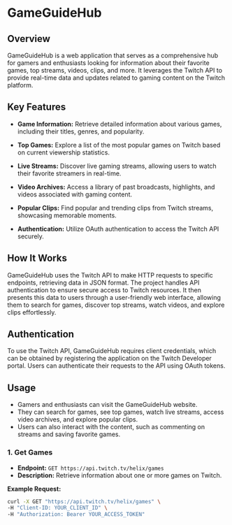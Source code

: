 # GameGuideHub

## Overview

GameGuideHub is a web application that serves as a comprehensive hub for gamers and enthusiasts looking for information about their favorite games, top streams, videos, clips, and more. It leverages the Twitch API to provide real-time data and updates related to gaming content on the Twitch platform.

## Key Features

- **Game Information:** Retrieve detailed information about various games, including their titles, genres, and popularity.

- **Top Games:** Explore a list of the most popular games on Twitch based on current viewership statistics.

- **Live Streams:** Discover live gaming streams, allowing users to watch their favorite streamers in real-time.

- **Video Archives:** Access a library of past broadcasts, highlights, and videos associated with gaming content.

- **Popular Clips:** Find popular and trending clips from Twitch streams, showcasing memorable moments.

- **Authentication:** Utilize OAuth authentication to access the Twitch API securely.

## How It Works

GameGuideHub uses the Twitch API to make HTTP requests to specific endpoints, retrieving data in JSON format. The project handles API authentication to ensure secure access to Twitch resources. It then presents this data to users through a user-friendly web interface, allowing them to search for games, discover top streams, watch videos, and explore clips effortlessly.

## Authentication

To use the Twitch API, GameGuideHub requires client credentials, which can be obtained by registering the application on the Twitch Developer portal. Users can authenticate their requests to the API using OAuth tokens.

## Usage

- Gamers and enthusiasts can visit the GameGuideHub website.
- They can search for games, see top games, watch live streams, access video archives, and explore popular clips.
- Users can also interact with the content, such as commenting on streams and saving favorite games.

### 1. Get Games

- **Endpoint:** `GET https://api.twitch.tv/helix/games`
- **Description:** Retrieve information about one or more games on Twitch.

**Example Request:**
```bash
curl -X GET "https://api.twitch.tv/helix/games" \
-H "Client-ID: YOUR_CLIENT_ID" \
-H "Authorization: Bearer YOUR_ACCESS_TOKEN"

